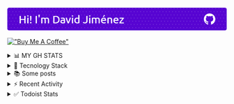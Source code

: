 ![header](/header.png)

[!["Buy Me A Coffee"](https://www.buymeacoffee.com/assets/img/custom_images/orange_img.png)](https://www.buymeacoffee.com/dubisdev)
  
<details>
<summary>📊 MY GH STATS</summary>
</br>
<p align="center">
  <img style="width: 43%; padding: 0px;" src="https://github-readme-stats.vercel.app/api?username=dubisdev&show_icons=true&theme=radical&hide_border=true" alt="dubisdev stats" />
<img style="width: 43%; padding: 0px" src="https://github-readme-streak-stats.herokuapp.com/?user=dubisdev&theme=radical&hide_border=true" alt="Github Streak" />
<img style="width: 43%" src="https://github-readme-stats.vercel.app/api/top-langs/?username=dubisdev&layout=compact&theme=radical&hide_border=true" alt="Top Languages" />
</details>

<details>
<summary>🚀 Tecnology Stack</summary>
</br>
<p align="center">
  <img alt="NodeJS" src="https://img.shields.io/badge/-Nodejs-43853d?style=flat-square&logo=Node.js&logoColor=white" />
  <img alt="TypeScript" src="https://img.shields.io/badge/-TypeScript-007ACC?style=flat-square&logo=typescript&logoColor=white" />
  <img alt="React" src="https://img.shields.io/badge/-React-45b8d8?style=flat-square&logo=react&logoColor=white" />
  <img alt="MongoDB" src="https://img.shields.io/badge/-MongoDB-13aa52?style=flat-square&logo=mongodb&logoColor=white" />
  <img alt="github actions" src="https://img.shields.io/badge/-Github_Actions-2088FF?style=flat-square&logo=github-actions&logoColor=white" />
  <img alt="git" src="https://img.shields.io/badge/-Git-F05032?style=flat-square&logo=git&logoColor=white" />
  <img alt="npm" src="https://img.shields.io/badge/-NPM-CB3837?style=flat-square&logo=npm&logoColor=white" />
  <img alt="redux" src="https://img.shields.io/badge/-Redux-764ABC?style=flat-square&logo=redux&logoColor=white" />
  <img alt="PostgreSQL" src="https://img.shields.io/badge/-PostgreSQL-3d82ff?style=flat-square&logo=PostgreSQL&logoColor=white" /> 
  <img alt="Prisma" src="https://img.shields.io/badge/-Prisma-6f7580?style=flat-square&logo=prisma&logoColor=white" />
  <img alt="Webpack" src="https://img.shields.io/badge/-Webpack-8DD6F9?style=flat-square&logo=webpack&logoColor=white" /> 
  <img alt="html5" src="https://img.shields.io/badge/-HTML5-E34F26?style=flat-square&logo=html5&logoColor=white" />
  <br/>
</details>

<details>
<summary>📚 Some posts</summary>

<!-- BLOG-POST-LIST:START -->
 - [💫 Cómo integrar Google Analytics en NextJS para cumplir con la Ley de Protección de Datos ](https://dev.to/dubisdev/como-integrar-google-analytics-en-nextjs-para-cumplir-con-la-ley-de-proteccion-de-datos-4c1e) <br/> 

 - [🔥 Connecting to MongoDB from ESB Mule ](https://dev.to/dubisdev/connecting-to-mongodb-from-esb-mule-4pa5) <br/> 
<!-- BLOG-POST-LIST:END -->

</details>

<details>
<summary>⚡ Recent Activity</summary>
<br/>
  
<!--START_SECTION:activity-->
1. ❗️ Opened issue [#3](https://github.com/cerebroapp/cerebro-brew/issues/3) in [cerebroapp/cerebro-brew](https://github.com/cerebroapp/cerebro-brew)
2. 💪 Opened PR [#591](https://github.com/cerebroapp/cerebro/pull/591) in [cerebroapp/cerebro](https://github.com/cerebroapp/cerebro)
3. ❗️ Opened issue [#590](https://github.com/cerebroapp/cerebro/issues/590) in [cerebroapp/cerebro](https://github.com/cerebroapp/cerebro)
4. 💪 Opened PR [#589](https://github.com/cerebroapp/cerebro/pull/589) in [cerebroapp/cerebro](https://github.com/cerebroapp/cerebro)
5. 🗣 Commented on [#587](https://github.com/cerebroapp/cerebro/issues/587) in [cerebroapp/cerebro](https://github.com/cerebroapp/cerebro)
<!--END_SECTION:activity-->

</details>

<details>
<summary>✅ Todoist Stats</summary>
<br/>
  
<!-- TODO-IST:START -->
🏆  19,326 Karma Points           
🌸  Completed 1 tasks today           
✅  Completed 3,231 tasks so far           
⏳  Longest streak is 24 days
<!-- TODO-IST:END -->

</details>


